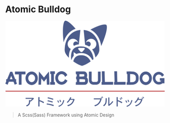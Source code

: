 # Atomic Bulldog

![logo](/static/img/atomic-bulldog-logo.svg)

> A Scss(Sass) Framework using Atomic Design